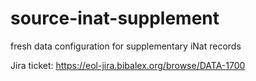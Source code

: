 # source-inat-supplement
fresh data configuration for supplementary iNat records

Jira ticket: https://eol-jira.bibalex.org/browse/DATA-1700
